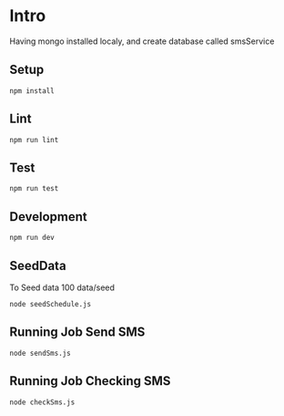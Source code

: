 # Intro

Having mongo installed localy, and create database called smsService

## Setup

```
npm install
```

## Lint

```
npm run lint
```

## Test

```
npm run test
```

## Development

```
npm run dev
```

## SeedData

To Seed data 100 data/seed

```
node seedSchedule.js
```

## Running Job Send SMS


```
node sendSms.js
```

## Running Job Checking SMS


```
node checkSms.js
```
